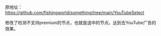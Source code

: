原地址：https://github.com/fishingworld/something/tree/main/YouTubeSelect

修改了检测不支持premium的节点，也就是送中的节点。达到去YouTube广告的效果。
